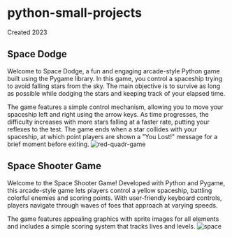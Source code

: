 # python-small-projects
Created 2023
## Space Dodge
Welcome to Space Dodge, a fun and engaging arcade-style Python game built using the Pygame library. In this game, you control a spaceship trying to avoid falling stars from the sky. The main objective is to survive as long as possible while dodging the stars and keeping track of your elapsed time.

The game features a simple control mechanism, allowing you to move your spaceship left and right using the arrow keys. As time progresses, the difficulty increases with more stars falling at a faster rate, putting your reflexes to the test. The game ends when a star collides with your spaceship, at which point players are shown a "You Lost!" message for a brief moment before exiting.
![red-quadr-game](https://github.com/user-attachments/assets/e7ad9ea4-8448-4ac0-bfae-c185ec661445)

## Space Shooter Game

Welcome to the Space Shooter Game! Developed with Python and Pygame, this arcade-style game lets players control a yellow spaceship, battling colorful enemies and scoring points. With user-friendly keyboard controls, players navigate through waves of foes that approach at varying speeds.

The game features appealing graphics with sprite images for all elements and includes a simple scoring system that tracks lives and levels.
![space](https://github.com/user-attachments/assets/461114f2-2b8b-4088-aa27-32914d310a03)
